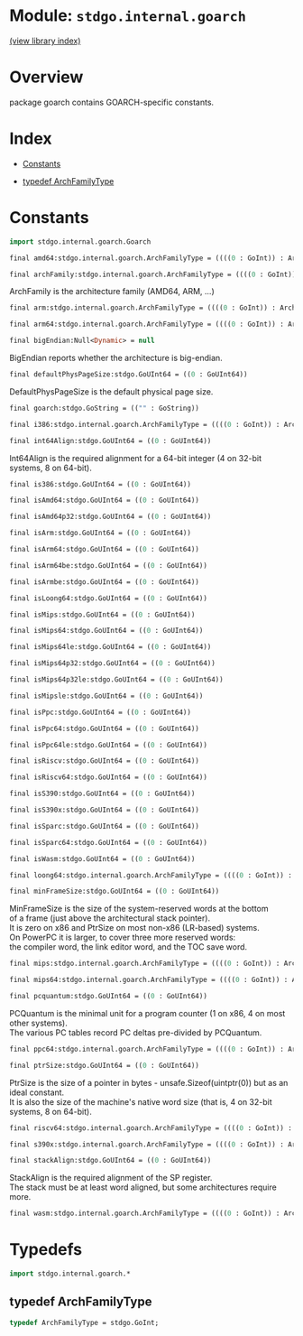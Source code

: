 # Module: `stdgo.internal.goarch`

[(view library index)](../../stdgo.md)


# Overview


package goarch contains GOARCH\-specific constants.  



# Index


- [Constants](<#constants>)

- [typedef ArchFamilyType](<#typedef-archfamilytype>)

# Constants


```haxe
import stdgo.internal.goarch.Goarch
```


```haxe
final amd64:stdgo.internal.goarch.ArchFamilyType = ((((0 : GoInt)) : ArchFamilyType))
```


```haxe
final archFamily:stdgo.internal.goarch.ArchFamilyType = ((((0 : GoInt)) : ArchFamilyType))
```


ArchFamily is the architecture family \(AMD64, ARM, ...\)  



```haxe
final arm:stdgo.internal.goarch.ArchFamilyType = ((((0 : GoInt)) : ArchFamilyType))
```


```haxe
final arm64:stdgo.internal.goarch.ArchFamilyType = ((((0 : GoInt)) : ArchFamilyType))
```


```haxe
final bigEndian:Null<Dynamic> = null
```


BigEndian reports whether the architecture is big\-endian.  



```haxe
final defaultPhysPageSize:stdgo.GoUInt64 = ((0 : GoUInt64))
```


DefaultPhysPageSize is the default physical page size.  



```haxe
final goarch:stdgo.GoString = (("" : GoString))
```


```haxe
final i386:stdgo.internal.goarch.ArchFamilyType = ((((0 : GoInt)) : ArchFamilyType))
```


```haxe
final int64Align:stdgo.GoUInt64 = ((0 : GoUInt64))
```


Int64Align is the required alignment for a 64\-bit integer \(4 on 32\-bit systems, 8 on 64\-bit\).  



```haxe
final is386:stdgo.GoUInt64 = ((0 : GoUInt64))
```


```haxe
final isAmd64:stdgo.GoUInt64 = ((0 : GoUInt64))
```


```haxe
final isAmd64p32:stdgo.GoUInt64 = ((0 : GoUInt64))
```


```haxe
final isArm:stdgo.GoUInt64 = ((0 : GoUInt64))
```


```haxe
final isArm64:stdgo.GoUInt64 = ((0 : GoUInt64))
```


```haxe
final isArm64be:stdgo.GoUInt64 = ((0 : GoUInt64))
```


```haxe
final isArmbe:stdgo.GoUInt64 = ((0 : GoUInt64))
```


```haxe
final isLoong64:stdgo.GoUInt64 = ((0 : GoUInt64))
```


```haxe
final isMips:stdgo.GoUInt64 = ((0 : GoUInt64))
```


```haxe
final isMips64:stdgo.GoUInt64 = ((0 : GoUInt64))
```


```haxe
final isMips64le:stdgo.GoUInt64 = ((0 : GoUInt64))
```


```haxe
final isMips64p32:stdgo.GoUInt64 = ((0 : GoUInt64))
```


```haxe
final isMips64p32le:stdgo.GoUInt64 = ((0 : GoUInt64))
```


```haxe
final isMipsle:stdgo.GoUInt64 = ((0 : GoUInt64))
```


```haxe
final isPpc:stdgo.GoUInt64 = ((0 : GoUInt64))
```


```haxe
final isPpc64:stdgo.GoUInt64 = ((0 : GoUInt64))
```


```haxe
final isPpc64le:stdgo.GoUInt64 = ((0 : GoUInt64))
```


```haxe
final isRiscv:stdgo.GoUInt64 = ((0 : GoUInt64))
```


```haxe
final isRiscv64:stdgo.GoUInt64 = ((0 : GoUInt64))
```


```haxe
final isS390:stdgo.GoUInt64 = ((0 : GoUInt64))
```


```haxe
final isS390x:stdgo.GoUInt64 = ((0 : GoUInt64))
```


```haxe
final isSparc:stdgo.GoUInt64 = ((0 : GoUInt64))
```


```haxe
final isSparc64:stdgo.GoUInt64 = ((0 : GoUInt64))
```


```haxe
final isWasm:stdgo.GoUInt64 = ((0 : GoUInt64))
```


```haxe
final loong64:stdgo.internal.goarch.ArchFamilyType = ((((0 : GoInt)) : ArchFamilyType))
```


```haxe
final minFrameSize:stdgo.GoUInt64 = ((0 : GoUInt64))
```


MinFrameSize is the size of the system\-reserved words at the bottom  
of a frame \(just above the architectural stack pointer\).  
It is zero on x86 and PtrSize on most non\-x86 \(LR\-based\) systems.  
On PowerPC it is larger, to cover three more reserved words:  
the compiler word, the link editor word, and the TOC save word.  



```haxe
final mips:stdgo.internal.goarch.ArchFamilyType = ((((0 : GoInt)) : ArchFamilyType))
```


```haxe
final mips64:stdgo.internal.goarch.ArchFamilyType = ((((0 : GoInt)) : ArchFamilyType))
```


```haxe
final pcquantum:stdgo.GoUInt64 = ((0 : GoUInt64))
```


PCQuantum is the minimal unit for a program counter \(1 on x86, 4 on most other systems\).  
The various PC tables record PC deltas pre\-divided by PCQuantum.  



```haxe
final ppc64:stdgo.internal.goarch.ArchFamilyType = ((((0 : GoInt)) : ArchFamilyType))
```


```haxe
final ptrSize:stdgo.GoUInt64 = ((0 : GoUInt64))
```


PtrSize is the size of a pointer in bytes \- unsafe.Sizeof\(uintptr\(0\)\) but as an ideal constant.  
It is also the size of the machine's native word size \(that is, 4 on 32\-bit systems, 8 on 64\-bit\).  



```haxe
final riscv64:stdgo.internal.goarch.ArchFamilyType = ((((0 : GoInt)) : ArchFamilyType))
```


```haxe
final s390x:stdgo.internal.goarch.ArchFamilyType = ((((0 : GoInt)) : ArchFamilyType))
```


```haxe
final stackAlign:stdgo.GoUInt64 = ((0 : GoUInt64))
```


StackAlign is the required alignment of the SP register.  
The stack must be at least word aligned, but some architectures require more.  



```haxe
final wasm:stdgo.internal.goarch.ArchFamilyType = ((((0 : GoInt)) : ArchFamilyType))
```


# Typedefs


```haxe
import stdgo.internal.goarch.*
```


## typedef ArchFamilyType


```haxe
typedef ArchFamilyType = stdgo.GoInt;
```






